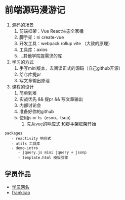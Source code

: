 # 前端源码漫游记

<!-- 开源的意识了 -->
1. 源码的场景
   1. 前端框架：Vue React生态全家桶
   2. 脚手架：ni create-vue
   3. 开发工具：webpack rollup vite （大致的原理）
   4. 工具库：axios
   5. ...其他学院提需求的库
2. 学习的方式
   1. 手写mini版本，去阅读正式的源码（自己github开源）
   2. 给仓库提pr
   3. 写文章输出原理
3. 课程的设计
   1. 简单到难
   2. 实战优先 && 提pr && 写文章输出
   3. 内部讨论会
   4. 准备好你的github
   5. 使用js or ts（esno，tsup)
      1. 先从vue的响应式 和脚手架框架开始

```
packages
   - reactivity 响应式
   - utils 工具库
   - demo-intro
      - jquery.js mini jquery + jsonp
      - template.html 模板引擎
```

## 学员作品
* [学员网名](作品链接)
* [frankcao](https://github.com/Frankcaozas/mini-frameworks)
